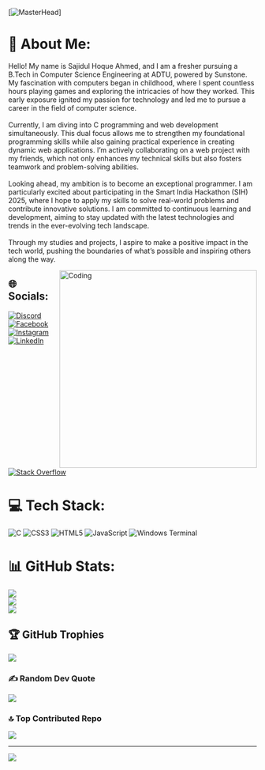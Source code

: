 [![MasterHead](https://1.bp.blogspot.com/-7A4WynwLsM...)]
# 💫 About Me:
Hello! My name is Sajidul Hoque Ahmed, and I am a fresher pursuing a B.Tech in Computer Science Engineering at ADTU, powered by Sunstone. My fascination with computers began in childhood, where I spent countless hours playing games and exploring the intricacies of how they worked. This early exposure ignited my passion for technology and led me to pursue a career in the field of computer science.<br><br>Currently, I am diving into C programming and web development simultaneously. This dual focus allows me to strengthen my foundational programming skills while also gaining practical experience in creating dynamic web applications. I’m actively collaborating on a web project with my friends, which not only enhances my technical skills but also fosters teamwork and problem-solving abilities.<br><br>Looking ahead, my ambition is to become an exceptional programmer. I am particularly excited about participating in the Smart India Hackathon (SIH) 2025, where I hope to apply my skills to solve real-world problems and contribute innovative solutions. I am committed to continuous learning and development, aiming to stay updated with the latest technologies and trends in the ever-evolving tech landscape.<br><br>Through my studies and projects, I aspire to make a positive impact in the tech world, pushing the boundaries of what’s possible and inspiring others along the way.

<img align="right" alt="Coding" width="400" src="https://i.pinimg.com/originals/06/60/ef/0660efe82fa3da42ed56eef013171835.gif">

## 🌐 Socials:
[![Discord](https://img.shields.io/badge/Discord-%237289DA.svg?logo=discord&logoColor=white)](https://discord.gg/https://discord.gg/8kGabWKpMB) [![Facebook](https://img.shields.io/badge/Facebook-%231877F2.svg?logo=Facebook&logoColor=white)](https://facebook.com/https://www.facebook.com/aalpha.sabji/) [![Instagram](https://img.shields.io/badge/Instagram-%23E4405F.svg?logo=Instagram&logoColor=white)](https://instagram.com/iamnotsaji) [![LinkedIn](https://img.shields.io/badge/LinkedIn-%230077B5.svg?logo=linkedin&logoColor=white)](https://linkedin.com/in/https://www.linkedin.com/in/sajidul-ahmed-b5177a312/) [![Stack Overflow](https://img.shields.io/badge/-Stackoverflow-FE7A16?logo=stack-overflow&logoColor=white)](https://stackoverflow.com/users/https://stackoverflow.com/users/27623176/zlmaoooo) 

# 💻 Tech Stack:
![C](https://img.shields.io/badge/c-%2300599C.svg?style=flat-square&logo=c&logoColor=white) ![CSS3](https://img.shields.io/badge/css3-%231572B6.svg?style=flat-square&logo=css3&logoColor=white) ![HTML5](https://img.shields.io/badge/html5-%23E34F26.svg?style=flat-square&logo=html5&logoColor=white) ![JavaScript](https://img.shields.io/badge/javascript-%23323330.svg?style=flat-square&logo=javascript&logoColor=%23F7DF1E) ![Windows Terminal](https://img.shields.io/badge/Windows%20Terminal-%234D4D4D.svg?style=flat-square&logo=windows-terminal&logoColor=white)
# 📊 GitHub Stats:
![](https://github-readme-stats.vercel.app/api?username=ZLmaoooo&theme=dark&hide_border=false&include_all_commits=false&count_private=false)<br/>
![](https://github-readme-streak-stats.herokuapp.com/?user=ZLmaoooo&theme=dark&hide_border=false)<br/>
![](https://github-readme-stats.vercel.app/api/top-langs/?username=ZLmaoooo&theme=dark&hide_border=false&include_all_commits=false&count_private=false&layout=compact)

## 🏆 GitHub Trophies
![](https://github-profile-trophy.vercel.app/?username=ZLmaoooo&theme=radical&no-frame=false&no-bg=true&margin-w=4)

### ✍️ Random Dev Quote
![](https://quotes-github-readme.vercel.app/api?type=horizontal&theme=radical)

### 🔝 Top Contributed Repo
![](https://github-contributor-stats.vercel.app/api?username=ZLmaoooo&limit=5&theme=dark&combine_all_yearly_contributions=true)

---
[![](https://visitcount.itsvg.in/api?id=ZLmaoooo&icon=0&color=3)](https://visitcount.itsvg.in)

<!-- Proudly created with GPRM ( https://gprm.itsvg.in ) -->
